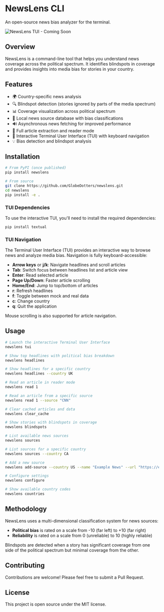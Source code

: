 # NewsLens CLI

An open-source news bias analyzer for the terminal.

![NewsLens TUI - Coming Soon](docs/placeholder.png)

## Overview

NewsLens is a command-line tool that helps you understand news coverage across the political spectrum. It identifies blindspots in coverage and provides insights into media bias for stories in your country.

## Features

- 🌍 Country-specific news analysis
- 🔍 Blindspot detection (stories ignored by parts of the media spectrum)
- 📊 Coverage visualization across political spectrum
- 🔄 Local news source database with bias classifications
- 🔊 Asynchronous news fetching for improved performance
- 📝 Full article extraction and reader mode
- 📱 Interactive Terminal User Interface (TUI) with keyboard navigation
- 💡 Bias detection and blindspot analysis

## Installation

```bash
# From PyPI (once published)
pip install newslens

# From source
git clone https://github.com/GlobeDotters/newslens.git
cd newslens
pip install -e .
```

### TUI Dependencies

To use the interactive TUI, you'll need to install the required dependencies:

```bash
pip install textual
```

### TUI Navigation

The Terminal User Interface (TUI) provides an interactive way to browse news and analyze media bias. Navigation is fully keyboard-accessible:

- **Arrow keys** or **j/k**: Navigate headlines and scroll articles
- **Tab**: Switch focus between headlines list and article view
- **Enter**: Read selected article
- **Page Up/Down**: Faster article scrolling
- **Home/End**: Jump to top/bottom of articles
- **r**: Refresh headlines
- **f**: Toggle between mock and real data
- **c**: Change country
- **q**: Quit the application

Mouse scrolling is also supported for article navigation.

## Usage

```bash
# Launch the interactive Terminal User Interface
newslens tui

# Show top headlines with political bias breakdown
newslens headlines

# Show headlines for a specific country
newslens headlines --country UK

# Read an article in reader mode
newslens read 1

# Read an article from a specific source
newslens read 1 --source "CNN"

# Clear cached articles and data
newslens clear_cache

# Show stories with blindspots in coverage
newslens blindspots

# List available news sources
newslens sources

# List sources for a specific country
newslens sources --country CA

# Add a new source
newslens add-source --country US --name "Example News" --url "https://example.com" --bias -2.5 --reliability 7.0 --rss "https://example.com/feed"

# Configure settings
newslens configure

# Show available country codes
newslens countries
```

## Methodology

NewsLens uses a multi-dimensional classification system for news sources:

- **Political bias** is rated on a scale from -10 (far left) to +10 (far right)
- **Reliability** is rated on a scale from 0 (unreliable) to 10 (highly reliable)

Blindspots are detected when a story has significant coverage from one side of the political spectrum but minimal coverage from the other.

## Contributing

Contributions are welcome! Please feel free to submit a Pull Request.

## License

This project is open source under the MIT license.
